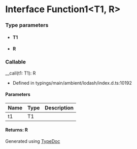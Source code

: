 # Interface Function1<T1, R>


### Type parameters

* #### T1
* #### R

### Callable
__call(t1: T1): R
  
* Defined in typings/main/ambient/lodash/index.d.ts:10192


#### Parameters

| Name | Type | Description |
| ---- | ---- | ---- |
| t1 | T1|  |

#### Returns: R



Generated using [TypeDoc](http://typedoc.io)
